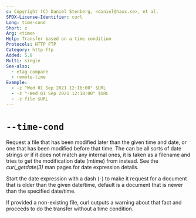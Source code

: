 ```yaml
---
c: Copyright (C) Daniel Stenberg, <daniel@haxx.se>, et al.
SPDX-License-Identifier: curl
Long: time-cond
Short: z
Arg: <time>
Help: Transfer based on a time condition
Protocols: HTTP FTP
Category: http ftp
Added: 5.8
Multi: single
See-also:
  - etag-compare
  - remote-time
Example:
  - -z "Wed 01 Sep 2021 12:18:00" $URL
  - -z "-Wed 01 Sep 2021 12:18:00" $URL
  - -z file $URL
---
```


# `--time-cond`

Request a file that has been modified later than the given time and date, or
one that has been modified before that time. The <date expression> can be all
sorts of date strings or if it does not match any internal ones, it is taken as
a filename and tries to get the modification date (mtime) from <file>
instead. See the *curl_getdate(3)* man pages for date expression details.

Start the date expression with a dash (-) to make it request for a document
that is older than the given date/time, default is a document that is newer
than the specified date/time.

If provided a non-existing file, curl outputs a warning about that fact and
proceeds to do the transfer without a time condition.
